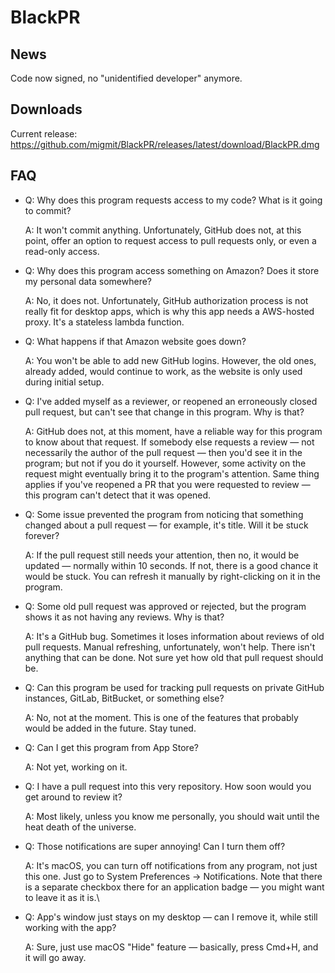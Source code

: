 # BlackPR

## News

Code now signed, no "unidentified developer" anymore.

## Downloads

Current release: https://github.com/migmit/BlackPR/releases/latest/download/BlackPR.dmg

## FAQ

- Q: Why does this program requests access to my code? What is it going to commit?

  A: It won't commit anything. Unfortunately, GitHub does not, at this point, offer an option to request access to pull requests only, or even a read-only access.

- Q: Why does this program access something on Amazon? Does it store my personal data somewhere?

  A: No, it does not. Unfortunately, GitHub authorization process is not really fit for desktop apps, which is why this app needs a AWS-hosted proxy. It's a stateless lambda function.

- Q: What happens if that Amazon website goes down?

  A: You won't be able to add new GitHub logins. However, the old ones, already added, would continue to work, as the website is only used during initial setup.

- Q: I've added myself as a reviewer, or reopened an erroneously closed pull request, but can't see that change in this program. Why is that?

  A: GitHub does not, at this moment, have a reliable way for this program to know about that request. If somebody else requests a review — not necessarily the author of the pull request — then you'd see it in the program; but not if you do it yourself. However, some activity on the request might eventually bring it to the program's attention. Same thing applies if you've reopened a PR that you were requested to review — this program can't detect that it was opened.

- Q: Some issue prevented the program from noticing that something changed about a pull request — for example, it's title. Will it be stuck forever?

  A: If the pull request still needs your attention, then no, it would be updated — normally within 10 seconds. If not, there is a good chance it would be stuck. You can refresh it manually by right-clicking on it in the program.

- Q: Some old pull request was approved or rejected, but the program shows it as not having any reviews. Why is that?

  A: It's a GitHub bug. Sometimes it loses information about reviews of old pull requests. Manual refreshing, unfortunately, won't help. There isn't anything that can be done. Not sure yet how old that pull request should be.

- Q: Can this program be used for tracking pull requests on private GitHub instances, GitLab, BitBucket, or something else?

  A: No, not at the moment. This is one of the features that probably would be added in the future. Stay tuned.

- Q: Can I get this program from App Store?

  A: Not yet, working on it.

- Q: I have a pull request into this very repository. How soon would you get around to review it?

  A: Most likely, unless you know me personally, you should wait until the heat death of the universe.

- Q: Those notifications are super annoying! Can I turn them off?

  A: It's macOS, you can turn off notifications from any program, not just this one. Just go to System Preferences -> Notifications. Note that there is a separate checkbox there for an application badge — you might want to leave it as it is.\

- Q: App's window just stays on my desktop — can I remove it, while still working with the app?

  A: Sure, just use macOS "Hide" feature — basically, press Cmd+H, and it will go away.
